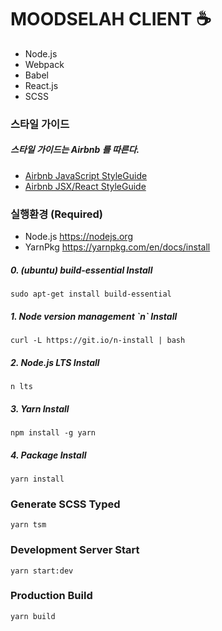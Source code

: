 # MOODSELAH CLIENT ☕

- Node.js
- Webpack
- Babel
- React.js
- SCSS

### 스타일 가이드

##### 스타일 가이드는 Airbnb 를 따른다.

- [Airbnb JavaScript StyleGuide](docs/StyleGuide.md)
- [Airbnb JSX/React StyleGuide](docs/StyleGuide.React.md)

### 실행환경 (Required)

- Node.js
  https://nodejs.org
- YarnPkg
  https://yarnpkg.com/en/docs/install

##### 0. (ubuntu) build-essential Install

```
sudo apt-get install build-essential
```

##### 1. Node version management \`n\` Install

```
curl -L https://git.io/n-install | bash
```

##### 2. Node.js LTS Install

```
n lts
```

##### 3. Yarn Install

```
npm install -g yarn
```

##### 4. Package Install

```
yarn install
```

### Generate SCSS Typed

```
yarn tsm
```

### Development Server Start

```
yarn start:dev
```

### Production Build

```
yarn build
```
